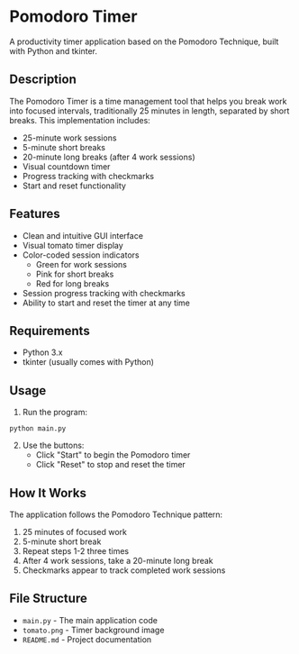 # Pomodoro Timer

A productivity timer application based on the Pomodoro Technique, built with Python and tkinter.

## Description

The Pomodoro Timer is a time management tool that helps you break work into focused intervals, traditionally 25 minutes in length, separated by short breaks. This implementation includes:

- 25-minute work sessions
- 5-minute short breaks
- 20-minute long breaks (after 4 work sessions)
- Visual countdown timer
- Progress tracking with checkmarks
- Start and reset functionality

## Features

- Clean and intuitive GUI interface
- Visual tomato timer display
- Color-coded session indicators
  - Green for work sessions
  - Pink for short breaks
  - Red for long breaks
- Session progress tracking with checkmarks
- Ability to start and reset the timer at any time

## Requirements

- Python 3.x
- tkinter (usually comes with Python)

## Usage

1. Run the program:
```
python main.py
```

2. Use the buttons:
   - Click "Start" to begin the Pomodoro timer
   - Click "Reset" to stop and reset the timer

## How It Works

The application follows the Pomodoro Technique pattern:
1. 25 minutes of focused work
2. 5-minute short break
3. Repeat steps 1-2 three times
4. After 4 work sessions, take a 20-minute long break
5. Checkmarks appear to track completed work sessions

## File Structure

- `main.py` - The main application code
- `tomato.png` - Timer background image
- `README.md` - Project documentation
